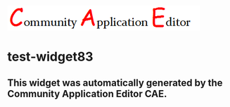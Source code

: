 ![CAE](https://github.com/cae-community-application-editor/CAE-Deployment-Temp/blob/gh-pages/frontendComponent-test-widget83/img/logo.png)  

test-widget83
===================


This widget was automatically generated by the Community Application Editor CAE.  
---------------
